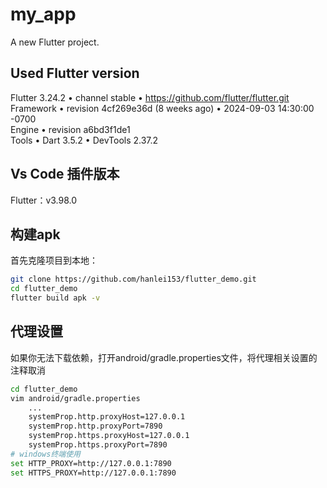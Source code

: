 # my_app

A new Flutter project.

## Used Flutter version

Flutter 3.24.2 • channel stable • https://github.com/flutter/flutter.git  
Framework • revision 4cf269e36d (8 weeks ago) • 2024-09-03 14:30:00 -0700  
Engine • revision a6bd3f1de1  
Tools • Dart 3.5.2 • DevTools 2.37.2

## Vs Code 插件版本
Flutter：v3.98.0

## 构建apk
首先克隆项目到本地：

```bash
git clone https://github.com/hanlei153/flutter_demo.git
cd flutter_demo
flutter build apk -v
```

## 代理设置
如果你无法下载依赖，打开android/gradle.properties文件，将代理相关设置的注释取消
```bash
cd flutter_demo
vim android/gradle.properties
    ...
    systemProp.http.proxyHost=127.0.0.1
    systemProp.http.proxyPort=7890
    systemProp.https.proxyHost=127.0.0.1
    systemProp.https.proxyPort=7890
# windows终端使用
set HTTP_PROXY=http://127.0.0.1:7890
set HTTPS_PROXY=http://127.0.0.1:7890
```